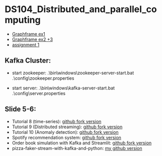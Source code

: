 # DS104_Distributed_and_parallel_computing

- [Graphframe ex1](https://colab.research.google.com/drive/1YyFplzVAxOyTwJJPLwND2ZsPq13_wKM5?usp=sharing)
- [Graphframe ex2 +3](https://colab.research.google.com/drive/1mpirPAzcJ-XD3ZTW9L6A_qbdQmKmyr0L?usp=sharing) 
- [assignment 1](https://colab.research.google.com/drive/1KzR4wljwpspkn0HZ-TuD3hN3l5WT9-pH?usp=sharing) 

## Kafka Cluster:
- start zookeeper:
.\bin\windows\zookeeper-server-start.bat .\config\zookeeper.properties

- start server:
.\bin\windows\kafka-server-start.bat .\config\server.properties

## Slide 5-6:
- Tutorial 8 (time-series): [github fork version](https://github.com/VOTUANANH01/time-series-kafka-demo) 
- Tutorial 9 (Distributed streaming): [github fork version](https://github.com/VOTUANANH01/DistributedStreamingWithPythonAndKafka) 
- Tutorial 10 (Anomaly detection): [github fork version](https://github.com/VOTUANANH01/kafkaml-anomaly-detection) 
- Spotify recommendation system: [github fork version](https://github.com/VOTUANANH01/Spotify-Recommendation-System-using-Pyspark-and-Kafka)
- Order book simulation with Kafka and Streamlit: [github fork version](https://github.com/VOTUANANH01/order-book-simulation)
- pizza-faker-stream-with-kafka-and-python: [my github version](https://github.com/VOTUANANH01/pizza-faker-stream-with-kafka-and-python)


